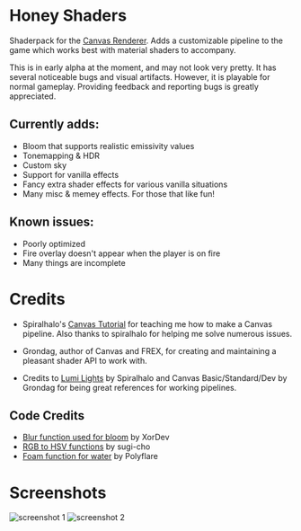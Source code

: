 # Honey Shaders

Shaderpack for the [Canvas Renderer](https://github.com/vram-guild/canvas). Adds a customizable pipeline to the game which works best with material shaders to accompany.

This is in early alpha at the moment, and may not look very pretty. It has several noticeable bugs and visual artifacts. However, it is playable for normal gameplay. Providing feedback and reporting bugs is greatly appreciated.

## Currently adds:

- Bloom that supports realistic emissivity values
- Tonemapping & HDR
- Custom sky
- Support for vanilla effects
- Fancy extra shader effects for various vanilla situations
- Many misc & memey effects. For those that like fun!

## Known issues:

- Poorly optimized
- Fire overlay doesn't appear when the player is on fire
- Many things are incomplete

# Credits

- Spiralhalo's [Canvas Tutorial](https://github.com/spiralhalo/CanvasTutorial/wiki) for teaching me how to make a Canvas pipeline. Also thanks to spiralhalo for helping me solve numerous issues.

- Grondag, author of Canvas and FREX, for creating and maintaining a pleasant shader API to work with.

- Credits to [Lumi Lights](https://github.com/spiralhalo/LumiLights) by Spiralhalo and Canvas Basic/Standard/Dev by Grondag for being great references for working pipelines.  

## Code Credits

- [Blur function used for bloom](https://github.com/XorDev/Ominous-Shaderpack/blob/main/shaders/lib/Blur.inc) by XorDev
- [RGB to HSV functions](https://gist.github.com/sugi-cho/6a01cae436acddd72bdf) by sugi-cho
- [Foam function for water](https://www.shadertoy.com/view/ltfGD7) by Polyflare


# Screenshots

![screenshot 1](https://cdn.discordapp.com/attachments/914139324122013747/916636147260727316/unknown.png)
![screenshot 2](https://cdn.discordapp.com/attachments/903175815401975889/916637597923680296/unknown.png)
